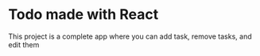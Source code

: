 # Todo made with React

This project is a complete app where you can add task,
remove tasks, and edit them

